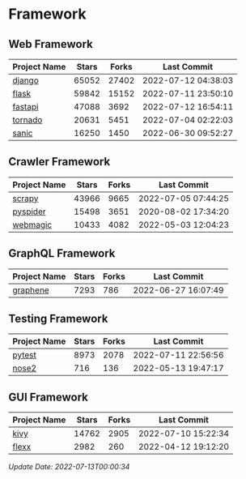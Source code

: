 # Framework

## Web Framework
| Project Name | Stars | Forks | Last Commit |
| ------------ | ----- | ----- | ----------- |
| [django](https://github.com/django/django) | 65052 | 27402 | 2022-07-12 04:38:03 |
| [flask](https://github.com/pallets/flask) | 59842 | 15152 | 2022-07-11 23:50:10 |
| [fastapi](https://github.com/tiangolo/fastapi) | 47088 | 3692 | 2022-07-12 16:54:11 |
| [tornado](https://github.com/tornadoweb/tornado) | 20631 | 5451 | 2022-07-04 02:22:03 |
| [sanic](https://github.com/sanic-org/sanic) | 16250 | 1450 | 2022-06-30 09:52:27 |

## Crawler Framework
| Project Name | Stars | Forks | Last Commit |
| ------------ | ----- | ----- | ----------- |
| [scrapy](https://github.com/scrapy/scrapy) | 43966 | 9665 | 2022-07-05 07:44:25 |
| [pyspider](https://github.com/binux/pyspider) | 15498 | 3651 | 2020-08-02 17:34:20 |
| [webmagic](https://github.com/code4craft/webmagic) | 10433 | 4082 | 2022-05-03 12:04:23 |

## GraphQL Framework
| Project Name | Stars | Forks | Last Commit |
| ------------ | ----- | ----- | ----------- |
| [graphene](https://github.com/graphql-python/graphene) | 7293 | 786 | 2022-06-27 16:07:49 |

## Testing Framework
| Project Name | Stars | Forks | Last Commit |
| ------------ | ----- | ----- | ----------- |
| [pytest](https://github.com/pytest-dev/pytest) | 8973 | 2078 | 2022-07-11 22:56:56 |
| [nose2](https://github.com/nose-devs/nose2) | 716 | 136 | 2022-05-13 19:47:17 |

## GUI Framework
| Project Name | Stars | Forks | Last Commit |
| ------------ | ----- | ----- | ----------- |
| [kivy](https://github.com/kivy/kivy) | 14762 | 2905 | 2022-07-10 15:22:34 |
| [flexx](https://github.com/flexxui/flexx) | 2982 | 260 | 2022-04-12 19:12:20 |

*Update Date: 2022-07-13T00:00:34*